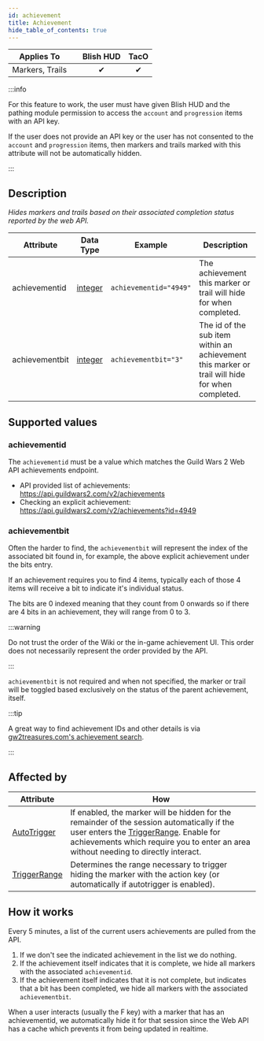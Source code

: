 ```yaml
---
id: achievement
title: Achievement
hide_table_of_contents: true
---
```


| Applies To | | Blish HUD | TacO |
|-|-|-|-|
| <center>Markers, Trails</center> | | <center>✔</center> | <center>✔</center> |

:::info

For this feature to work, the user must have given Blish HUD and the pathing module permission to access the `account` and `progression` items with an API key.

If the user does not provide an API key or the user has not consented to the `account` and `progression` items, then markers and trails marked with this attribute will not be automatically hidden.

:::

## Description

*Hides markers and trails based on their associated completion status reported by the web API.*

| Attribute | Data Type | Example | Description |
|-|-|-|-|
| achievementid | [integer](../datatypes/integer) | `achievementid="4949"` | The achievement this marker or trail will hide for when completed. |
| achievementbit | [integer](../datatypes/integer) | `achievementbit="3"` | The id of the sub item within an achievement this marker or trail will hide for when completed. |

## Supported values

### achievementid

The `achievementid` must be a value which matches the Guild Wars 2 Web API achievements endpoint.
- API provided list of achievements: https://api.guildwars2.com/v2/achievements
- Checking an explicit achievement: https://api.guildwars2.com/v2/achievements?id=4949

### achievementbit

Often the harder to find, the `achievementbit` will represent the index of the associated bit found in, for example, the above explicit achievement under the bits entry.

If an achievement requires you to find 4 items, typically each of those 4 items will receive a bit to indicate it's individual status.

The bits are 0 indexed meaning that they count from 0 onwards so if there are 4 bits in an achievement, they will range from 0 to 3.

:::warning

Do not trust the order of the Wiki or the in-game achievement UI.  This order does not necessarily represent the order provided by the API.

:::

`achievementbit` is not required and when not specified, the marker or trail will be toggled based exclusively on the status of the parent achievement, itself.

:::tip

A great way to find achievement IDs and other details is via [gw2treasures.com's achievement search](https://en.gw2treasures.com/achievement).

:::

## Affected by

| Attribute | How |
|-|-|
| [AutoTrigger](autotrigger) | If enabled, the marker will be hidden for the remainder of the session automatically if the user enters the [TriggerRange](triggerrange).  Enable for achievements which require you to enter an area without needing to directly interact. |
| [TriggerRange](triggerrange) | Determines the range necessary to trigger hiding the marker with the action key (or automatically if autotrigger is enabled). |

## How it works

Every 5 minutes, a list of the current users achievements are pulled from the API.

1. If we don't see the indicated achievement in the list we do nothing.
2. If the achievement itself indicates that it is complete, we hide all markers with the associated `achievementid`.
3. If the achievement itself indicates that it is not complete, but indicates that a bit has been completed, we hide all markers with the associated `achievementbit`.

When a user interacts (usually the F key) with a marker that has an achievementid, we automatically hide it for that session since the Web API has a cache which prevents it from being updated in realtime.